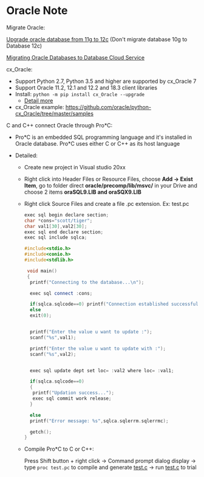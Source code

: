 # Oracle Note

Migrate Oracle:

[Upgrade oracle database from 11g to 12c](/Upgrade%20oracle%20database%20from%2011g%20to%2012c.md) (Don't migrate database 10g to Database 12c)

[Migrating Oracle Databases to Database Cloud Service](https://docs.oracle.com/en/cloud/paas/database-dbaas-cloud/csdbi/mig-migrating-premises-oracle-db-cloud.html) 

cx_Oracle:

+ Support Python 2.7, Python 3.5 and higher are supported by cx_Oracle 7
+ Support Oracle 11.2, 12.1 and 12.2 and 18.3 client libraries
+ Install:
  `python -m pip install cx_Oracle --upgrade`
  + [Detail more](https://cx-oracle.readthedocs.io/en/latest/installation.html#installing-cx-oracle-on-linux)
+ cx_Oracle example: https://github.com/oracle/python-cx_Oracle/tree/master/samples

C and C++ connect Oracle through Pro*C:

+ Pro\*C is an embedded SQL programming language and it's installed in Oracle database. Pro*C uses either C or C++ as its host language 

+ Detailed:
  + Create new project in Visual studio 20xx
  + Right click into Header Files or Resource Files, choose **Add -> Exist Item**, go to folder direct **oracle/precomp/lib/msvc/** in your Drive and choose 2 items **oraSQL9.LIB and oraSQX9.LIB**
  + Right click Source Files and create a file .pc extension. Ex: test.pc
    
    ```cpp
    exec sql begin declare section;
    char *cons="scott/tiger";
    char val1[30],val2[30];
    exec sql end declare section;
    exec sql include sqlca;

    #include<stdio.h>
    #include<conio.h>
    #include<stdlib.h>

     void main()
     {
      printf("Connecting to the database...\n");

      exec sql connect :cons;

      if(sqlca.sqlcode==0) printf("Connection established successfully...\n");
      else
      exit(0);


      printf("Enter the value u want to update :");
      scanf("%s",val1);

      printf("Enter the value u want to update with :");
      scanf("%s",val2);


      exec sql update dept set loc= :val2 where loc= :val1;

      if(sqlca.sqlcode==0)
      {
       printf("Updation success...");
       exec sql commit work release;
      }

      else
      printf("Error message: %s",sqlca.sqlerrm.sqlerrmc);

      getch();
    }
    ```
   + Compile Pro\*C to C or C++:
   
     Press Shift button + right click -> Command prompt dialog display -> type `proc test.pc` to compile and generate [test.c](update_value.pc) -> run [test.c](update_value.c) to trial  
